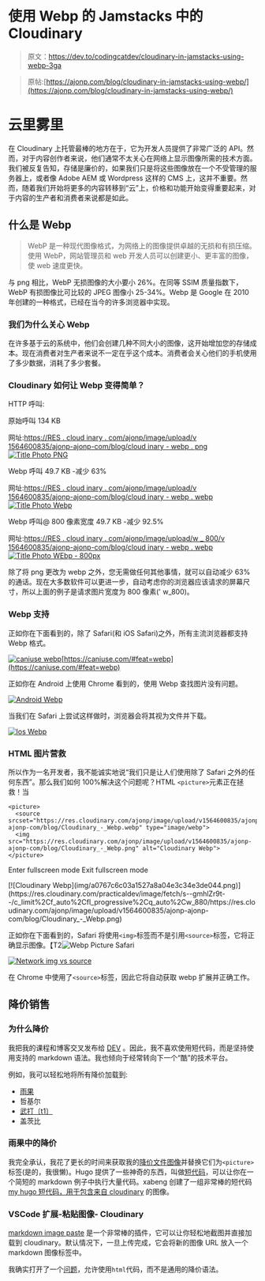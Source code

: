 # 使用 Webp 的 Jamstacks 中的 Cloudinary

> 原文：<https://dev.to/codingcatdev/cloudinary-in-jamstacks-using-webp-3ga>

> 原帖:[https://ajonp.com/blog/cloudinary-in-jamstacks-using-webp/](https://ajonp.com/blog/cloudinary-in-jamstacks-using-webp/)

# 云里雾里

在 Cloudinary 上托管最棒的地方在于，它为开发人员提供了非常广泛的 API。然而，对于内容创作者来说，他们通常不太关心在网络上显示图像所需的技术方面。我们被反复告知，存储是廉价的，如果我们只是将这些图像放在一个不受管理的服务器上，或者像 Adobe AEM 或 Wordpress 这样的 CMS 上，这并不重要。然而，随着我们开始将更多的内容转移到“云”上，价格和功能开始变得重要起来，对于内容的生产者和消费者来说都是如此。

## 什么是 Webp

> WebP 是一种现代图像格式，为网络上的图像提供卓越的无损和有损压缩。使用 WebP，网站管理员和 web 开发人员可以创建更小、更丰富的图像，使 web 速度更快。

与 png 相比，WebP 无损图像的大小要小 26%。在同等 SSIM 质量指数下，WebP 有损图像比可比较的 JPEG 图像小 25-34%。Webp 是 Google 在 2010 年创建的一种格式，已经在当今的许多浏览器中实现。

### 我们为什么关心 Webp

在许多基于云的系统中，他们会创建几种不同大小的图像，这开始增加您的存储成本。现在消费者对生产者来说不一定在乎这个成本。消费者会关心他们的手机使用了多少数据，消耗了多少套餐。

### Cloudinary 如何让 Webp 变得简单？

HTTP 呼叫:

原始呼叫 134 KB

网址:[https://RES . cloud inary . com/ajonp/image/upload/v 1564600835/ajonp-ajonp-com/blog/cloud inary _-_ webp . png](https://res.cloudinary.com/ajonp/image/upload/v1564600835/ajonp-ajonp-com/blog/Cloudinary_-_Webp.png)[![Title Photo PNG](img/de99838c64909226ead8f4396edfaf91.png)](https://res.cloudinary.com/practicaldev/image/fetch/s--DaWlV_8i--/c_limit%2Cf_auto%2Cfl_progressive%2Cq_auto%2Cw_880/https://res.cloudinary.com/ajonp/image/upload/v1564601664/ajonp-ajonp-com/blog/hffb2m4yoewvtwd2np2f.webp)

Webp 呼叫 49.7 KB -减少 63%

网址:[https://RES . cloud inary . com/ajonp/image/upload/v 1564600835/ajonp-ajonp-com/blog/cloud inary _-_ webp . webp](https://res.cloudinary.com/ajonp/image/upload/v1564600835/ajonp-ajonp-com/blog/Cloudinary_-_Webp.webp)[![Title Photo Webp](img/6d335a8bf5632603d178a5374ab306cb.png)](https://res.cloudinary.com/practicaldev/image/fetch/s--btKxPcF8--/c_limit%2Cf_auto%2Cfl_progressive%2Cq_auto%2Cw_880/https://res.cloudinary.com/ajonp/image/upload/v1564601710/ajonp-ajonp-com/blog/kjzt6byjwsdwou7pw19w.webp)

Webp 呼叫@ 800 像素宽度 49.7 KB -减少 92.5%

网址:[https://RES . cloud inary . com/ajonp/image/upload/w _ 800/v 1564600835/ajonp-ajonp-com/blog/cloud inary _-_ webp . webp](https://res.cloudinary.com/ajonp/image/upload/w_800/v1564600835/ajonp-ajonp-com/blog/Cloudinary_-_Webp.webp)[![Title Photo WEbp - 800px](img/01daff5b2709de4b2bda6a2e63dde360.png)](https://res.cloudinary.com/practicaldev/image/fetch/s--kkW_3_gi--/c_limit%2Cf_auto%2Cfl_progressive%2Cq_auto%2Cw_880/https://res.cloudinary.com/ajonp/image/upload/v1564601806/ajonp-ajonp-com/blog/tnvs0tqkfawkzmseeae3.webp)

除了将 png 更改为 webp 之外，您无需做任何其他事情，就可以自动减少 63%的通话。现在大多数软件可以更进一步，自动考虑你的浏览器应该请求的屏幕尺寸，所以上面的例子是请求图片宽度为 800 像素(' w_800)。

### Webp 支持

正如你在下面看到的，除了 Safari(和 iOS Safari)之外，所有主流浏览器都支持 Webp 格式。

[![caniuse webp](img/a1f5c7f183ff125fb87764e9741c2ad3.png)](https://res.cloudinary.com/practicaldev/image/fetch/s--eFuFf_v_--/c_limit%2Cf_auto%2Cfl_progressive%2Cq_auto%2Cw_880/https://res.cloudinary.com/ajonp/image/upload/v1564962316/ajonp-ajonp-com/blog/fevcd3nnmbjwdtosomva.webp)[https://caniuse.com/#feat=webp](https://caniuse.com/#feat=webp)

正如你在 Android 上使用 Chrome 看到的，使用 Webp 查找图片没有问题。

[![Android Webp](img/d47a347c0b547855f54ac79b7872fb9a.png)](https://res.cloudinary.com/practicaldev/image/fetch/s--_91eTZ9b--/c_limit%2Cf_auto%2Cfl_progressive%2Cq_auto%2Cw_880/https://res.cloudinary.com/ajonp/image/upload/h_500/v1564962205/ajonp-ajonp-com/blog/h2totv0ub4jndjjnc7rf.webp)

当我们在 Safari 上尝试这样做时，浏览器会将其视为文件并下载。

[![Ios Webp](img/5b339a342a8299201bd289820918b480.png)](https://res.cloudinary.com/practicaldev/image/fetch/s--Z0HEP-Q8--/c_limit%2Cf_auto%2Cfl_progressive%2Cq_auto%2Cw_880/https://res.cloudinary.com/ajonp/image/upload/h_500/v1564961942/ajonp-ajonp-com/blog/a8lmuu47pztq0jevrhku.webp)

### HTML 图片营救

所以作为一名开发者，我不能诚实地说“我们只是让人们使用除了 Safari 之外的任何东西”。那么我们如何 100%解决这个问题呢？HTML `<picture>`元素正在拯救！当

```
<picture>
  <source srcset="https://res.cloudinary.com/ajonp/image/upload/v1564600835/ajonp-ajonp-com/blog/Cloudinary_-_Webp.webp" type="image/webp">
  <img src="https://res.cloudinary.com/ajonp/image/upload/v1564600835/ajonp-ajonp-com/blog/Cloudinary_-_Webp.png" alt="Cloudinary Webp">
</picture> 
```

Enter fullscreen mode Exit fullscreen mode

<source type="image/webp">
[![Cloudinary Webp](img/a0767c6c03a1527a8a04e3c34e3de044.png)](https://res.cloudinary.com/practicaldev/image/fetch/s--gmhlZr9t--/c_limit%2Cf_auto%2Cfl_progressive%2Cq_auto%2Cw_880/https://res.cloudinary.com/ajonp/image/upload/v1564600835/ajonp-ajonp-com/blog/Cloudinary_-_Webp.png) 

正如你在下面看到的，Safari 将使用`<img>`标签而不是引用`<source>`标签，它将正确显示图像。【T2![Webp Picture Safari](img/d588ecb47c41f5b76b774cd69d46ac9e.png)

[![Network img vs source](img/a6a47c27d65877d449a651e006fc2210.png)](https://res.cloudinary.com/practicaldev/image/fetch/s--D8hniHIy--/c_limit%2Cf_auto%2Cfl_progressive%2Cq_auto%2Cw_880/https://res.cloudinary.com/ajonp/image/upload/v1564964815/ajonp-ajonp-com/blog/ylcgjkzqau17g3cov6by.webp)

在 Chrome 中使用了`<source>`标签，因此它将自动获取 webp 扩展并正确工作。

## 降价销售

### 为什么降价

我把我的课程和博客交叉发布给 [DEV](https://dev.to/) 。因此，我不喜欢使用短代码，而是坚持使用支持的 markdown 语法。我也倾向于经常转向下一个“酷”的技术平台。

例如，我可以轻松地将所有降价加载到:

*   [雨果](https://gohugo.io/)
*   哲基尔
*   [武打〔t1〕](https://vuepress.vuejs.org/)
*   盖茨比

### 雨果中的降价

我完全承认，我花了更长的时间来获取我的[降价文件图像](https://github.com/adam-p/markdown-here/wiki/Markdown-Cheatsheet#images)并替换它们为`<picture>`标签(是的，我很懒)。Hugo 提供了一些神奇的东西，叫做[短代码](https://gohugo.io/content-management/shortcodes/)，可以让你在一个简短的 markdown 例子中执行大量代码。xabeng 创建了一组非常棒的短代码 [my hugo 短代码，用于包含来自 cloudinary](https://dev.to/xabeng/my-hugo-shortcode-for-including-image-from-cloudinary-1l46) 的图像。

### VSCode 扩展-粘贴图像- Cloudinary

[markdown image paste](https://marketplace.visualstudio.com/items?itemName=njLeonZhang.markdown-image-paste) 是一个非常棒的插件，它可以让你轻松地截图并直接加载到 cloudinary。默认情况下，一旦上传完成，它会将新的图像 URL 放入一个 markdown 图像标签中。

我确实打开了一个[问题](https://github.com/njleonzhang/vscode-extension-mardown-image-paste/issues/9)，允许使用`html`代码，而不是通用的降价语法。